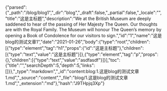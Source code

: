 {"parsed":{"_path":"/blog/blog1","_dir":"blog","_draft":false,"_partial":false,"_locale":"","title":"这是主标题","description":"We at the British Museum are deeply saddened to hear of the passing of Her Majesty The Queen. Our thoughts are with the Royal Family. The Museum will honour The Queen’s memory by opening a Book of Condolence for our visitors to sign.","id":"1","name":"这是blog的测试文章1","date":"2021-01-26","body":{"type":"root","children":[{"type":"element","tag":"h1","props":{"id":"这是主标题"},"children":[{"type":"text","value":"这是主标题"}]},{"type":"element","tag":"p","props":{},"children":[{"type":"text","value":"asdfasdf"}]}],"toc":{"title":"","searchDepth":5,"depth":5,"links":[]}},"_type":"markdown","_id":"content:blog:1.这是blog的测试文章1.md","_source":"content","_file":"blog/1.这是blog的测试文章1.md","_extension":"md"},"hash":"J9THpjq3Xp"}